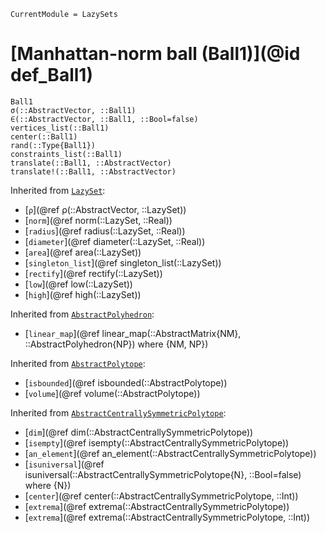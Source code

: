 ```@meta
CurrentModule = LazySets
```

# [Manhattan-norm ball (Ball1)](@id def_Ball1)

```@docs
Ball1
σ(::AbstractVector, ::Ball1)
∈(::AbstractVector, ::Ball1, ::Bool=false)
vertices_list(::Ball1)
center(::Ball1)
rand(::Type{Ball1})
constraints_list(::Ball1)
translate(::Ball1, ::AbstractVector)
translate!(::Ball1, ::AbstractVector)
```

Inherited from [`LazySet`](@ref):
* [`ρ`](@ref ρ(::AbstractVector, ::LazySet))
* [`norm`](@ref norm(::LazySet, ::Real))
* [`radius`](@ref radius(::LazySet, ::Real))
* [`diameter`](@ref diameter(::LazySet, ::Real))
* [`area`](@ref area(::LazySet))
* [`singleton_list`](@ref singleton_list(::LazySet))
* [`rectify`](@ref rectify(::LazySet))
* [`low`](@ref low(::LazySet))
* [`high`](@ref high(::LazySet))

Inherited from [`AbstractPolyhedron`](@ref):
* [`linear_map`](@ref linear_map(::AbstractMatrix{NM}, ::AbstractPolyhedron{NP}) where {NM, NP})

Inherited from [`AbstractPolytope`](@ref):
* [`isbounded`](@ref isbounded(::AbstractPolytope))
* [`volume`](@ref volume(::AbstractPolytope))

Inherited from [`AbstractCentrallySymmetricPolytope`](@ref):
* [`dim`](@ref dim(::AbstractCentrallySymmetricPolytope))
* [`isempty`](@ref isempty(::AbstractCentrallySymmetricPolytope))
* [`an_element`](@ref an_element(::AbstractCentrallySymmetricPolytope))
* [`isuniversal`](@ref isuniversal(::AbstractCentrallySymmetricPolytope{N}, ::Bool=false) where {N})
* [`center`](@ref center(::AbstractCentrallySymmetricPolytope, ::Int))
* [`extrema`](@ref extrema(::AbstractCentrallySymmetricPolytope))
* [`extrema`](@ref extrema(::AbstractCentrallySymmetricPolytope, ::Int))
